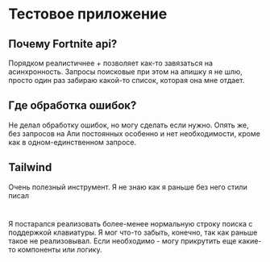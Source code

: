 # Тестовое приложение

## Почему Fortnite api?
Порядком реалистичнее + позволяет как-то завязаться на асинхронность. Запросы поисковые при этом на апишку я не шлю, просто один раз забираю какой-то список, которая она мне отдает.

## Где обработка ошибок? 
Не делал обработку ошибок, но могу сделать если нужно. Опять же, без запросов на Апи постоянных особенно и нет необходимости, кроме как в одном-единственном запросе.

## Tailwind 
Очень полезный инструмент. Я не знаю как я раньше без него стили писал
# 
Я постарался реализовать более-менее нормальную строку поиска с поддержкой клавиатуры. Я мог что-то забыть, конечно, так как раньше такое не реализовывал. Если необходимо - могу прикрутить еще какие-то компоненты или логику. 